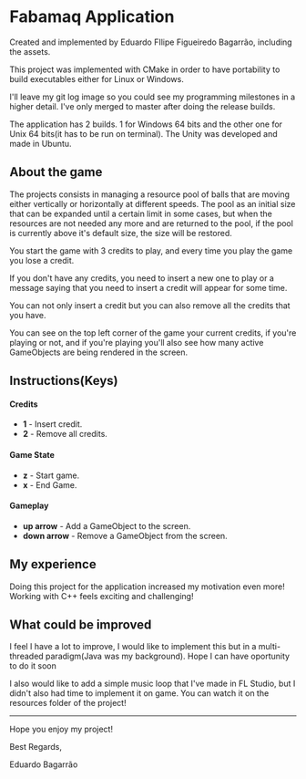 # Fabamaq Application

Created and implemented by Eduardo FIlipe Figueiredo Bagarrão, including the assets.

This project was implemented with CMake in order to have portability to build executables either for Linux or Windows.

I'll leave my git log image so you could see my programming milestones in a higher detail. I've only merged to master after doing the release builds.

The application has 2 builds. 1 for Windows 64 bits and the other one for Unix 64 bits(it has to be run on terminal). The Unity was developed and made in Ubuntu.

## About the game

The projects consists in managing a resource pool of balls that are moving either vertically or horizontally at different speeds. The pool as an initial size that can be expanded until a certain limit in some cases, but when the resources are not needed any more and are returned to the pool, if the pool is currently above it's default size, the size will be restored.

You start the game with 3 credits to play, and every time you play the game you lose a credit.

If you don't have any credits, you need to insert a new one to play or a message saying that you need to insert a credit will appear for some time.

You can not only insert a credit but you can also remove all the credits that you have.

You can see on the top left corner of the game your current credits, if you're playing or not, and if you're playing you'll also see how many active GameObjects are being rendered in the screen. 

## Instructions(Keys)

#### Credits

- **1** - Insert credit.
- **2** - Remove all credits.

#### Game State

- **z** - Start game.
- **x** - End Game.

#### Gameplay

- **up arrow** - Add a GameObject to the screen.
- **down arrow** - Remove a GameObject from the screen.

## My experience

Doing this project for the application increased my motivation even more! Working with C++ feels exciting and challenging!

## What could be improved

I feel I have a lot to improve, I would like to implement this but in a multi-threaded paradigm(Java was my background). Hope I can have oportunity to do it soon

I also would like to add a simple music loop that I've made in FL Studio, but I didn't also had time to implement it on game. You can watch it on the resources folder of the project!

***

Hope you enjoy my project!

Best Regards,

Eduardo Bagarrão